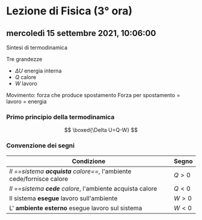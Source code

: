 # Lezione di Fisica (3° ora)

## mercoledì 15 settembre 2021, 10:06:00

Sintesi di termodinamica

Tre grandezze

* $\Delta U$ energia interna
* $Q$ calore
* $W$ lavoro



Movimento: forza che produce spostamento
Forza per spostamento = lavoro = energia

### Primo principio della termodinamica


$$
\boxed{\Delta U=Q-W}
$$

### Convenzione dei segni

|Condizione|Segno|
|---|---|
|_Il ==sistema **acquista** calore==_, l'ambiente cede/fornisce calore|$Q > 0$|
|_Il ==sistema **cede** calore_, l'ambiente acquista calore|$Q < 0$|
|Il sistema **esegue** lavoro sull'ambiente|$W > 0$|
|L' **ambiente esterno** esegue lavoro sul sistema|$W < 0$
<!--stackedit_data:
eyJoaXN0b3J5IjpbLTI5ODc2NDIwMSwyNzU4NDEyODBdfQ==
-->